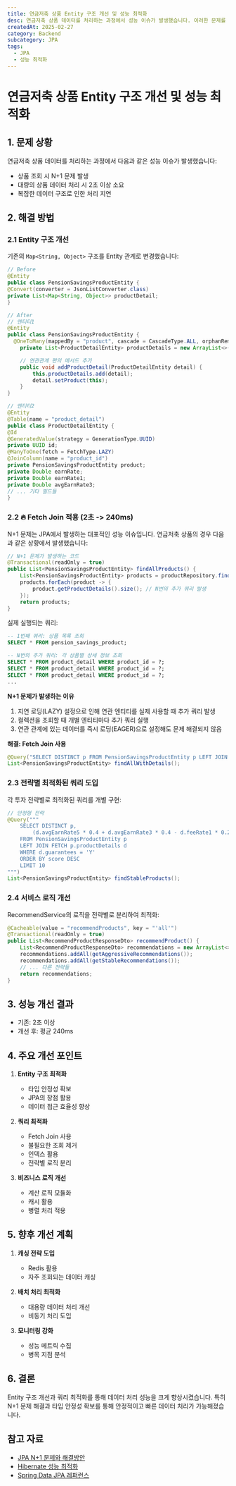 ```yaml
---
title: 연금저축 상품 Entity 구조 개선 및 성능 최적화
desc: 연금저축 상품 데이터를 처리하는 과정에서 성능 이슈가 발생했습니다. 이러한 문제를 해결한 경험을 공유하고자 합니다.
createdAt: 2025-02-27
category: Backend
subcategory: JPA
tags:
  - JPA
  - 성능 최적화
---
```


#  연금저축 상품 Entity 구조 개선 및 성능 최적화

## 1. 문제 상황

연금저축 상품 데이터를 처리하는 과정에서 다음과 같은 성능 이슈가 발생했습니다:

- 상품 조회 시 N+1 문제 발생
- 대량의 상품 데이터 처리 시 2초 이상 소요
- 복잡한 데이터 구조로 인한 처리 지연

## 2. 해결 방법

### 2.1 Entity 구조 개선

기존의 `Map<String, Object>` 구조를 Entity 관계로 변경했습니다:
```java
// Before
@Entity
public class PensionSavingsProductEntity {
@Convert(converter = JsonListConverter.class)
private List<Map<String, Object>> productDetail;
}

// After
// 엔티티1
@Entity
public class PensionSavingsProductEntity {
  @OneToMany(mappedBy = "product", cascade = CascadeType.ALL, orphanRemoval = true, fetch = FetchType.LAZY)
    private List<ProductDetailEntity> productDetails = new ArrayList<>();

    // 연관관계 편의 메서드 추가
    public void addProductDetail(ProductDetailEntity detail) {
        this.productDetails.add(detail);
        detail.setProduct(this);
    }
}

// 엔티티2
@Entity
@Table(name = "product_detail")
public class ProductDetailEntity {
@Id
@GeneratedValue(strategy = GenerationType.UUID)
private UUID id;
@ManyToOne(fetch = FetchType.LAZY)
@JoinColumn(name = "product_id")
private PensionSavingsProductEntity product;
private Double earnRate;
private Double earnRate1;
private Double avgEarnRate3;
// ... 기타 필드들
}

```


### 2.2 🔥 Fetch Join 적용 (2초 -> 240ms)

N+1 문제는 JPA에서 발생하는 대표적인 성능 이슈입니다. 연금저축 상품의 경우 다음과 같은 상황에서 발생했습니다:

```java
// N+1 문제가 발생하는 코드
@Transactional(readOnly = true)
public List<PensionSavingsProductEntity> findAllProducts() {
    List<PensionSavingsProductEntity> products = productRepository.findAll(); // 1번 쿼리
    products.forEach(product -> {
        product.getProductDetails().size(); // N번의 추가 쿼리 발생
    });
    return products;
}
```

실제 실행되는 쿼리:
```sql
-- 1번째 쿼리: 상품 목록 조회
SELECT * FROM pension_savings_product;

-- N번의 추가 쿼리: 각 상품별 상세 정보 조회
SELECT * FROM product_detail WHERE product_id = ?;
SELECT * FROM product_detail WHERE product_id = ?;
SELECT * FROM product_detail WHERE product_id = ?;
...
```

**N+1 문제가 발생하는 이유**
1. 지연 로딩(LAZY) 설정으로 인해 연관 엔티티를 실제 사용할 때 추가 쿼리 발생
2. 컬렉션을 조회할 때 개별 엔티티마다 추가 쿼리 실행
3. 연관 관계에 있는 데이터를 즉시 로딩(EAGER)으로 설정해도 문제 해결되지 않음

**해결: Fetch Join 사용**
```java
@Query("SELECT DISTINCT p FROM PensionSavingsProductEntity p LEFT JOIN FETCH p.productDetails")
List<PensionSavingsProductEntity> findAllWithDetails();
```


### 2.3 전략별 최적화된 쿼리 도입

각 투자 전략별로 최적화된 쿼리를 개별 구현:
```java
// 안정형 전략
@Query("""
    SELECT DISTINCT p, 
        (d.avgEarnRate5 * 0.4 + d.avgEarnRate3 * 0.4 - d.feeRate1 * 0.2) as score 
    FROM PensionSavingsProductEntity p 
    LEFT JOIN FETCH p.productDetails d 
    WHERE d.guarantees = 'Y' 
    ORDER BY score DESC 
    LIMIT 10
""")
List<PensionSavingsProductEntity> findStableProducts();
```
### 2.4 서비스 로직 개선

RecommendService의 로직을 전략별로 분리하여 최적화:
```java
@Cacheable(value = "recommendProducts", key = "'all'")
@Transactional(readOnly = true)
public List<RecommendProductResponseDto> recommendProduct() {
    List<RecommendProductResponseDto> recommendations = new ArrayList<>();
    recommendations.addAll(getAggressiveRecommendations());
    recommendations.addAll(getStableRecommendations());
    // ... 다른 전략들
    return recommendations;
}
```

## 3. 성능 개선 결과
- 기존: 2초 이상
- 개선 후: 평균 240ms

## 4. 주요 개선 포인트

1. **Entity 구조 최적화**
   - 타입 안정성 확보
   - JPA의 장점 활용
   - 데이터 접근 효율성 향상

2. **쿼리 최적화**
   - Fetch Join 사용
   - 불필요한 조회 제거
   - 인덱스 활용
   - 전략별 로직 분리

3. **비즈니스 로직 개선**
   - 계산 로직 모듈화
   - 캐시 활용
   - 병렬 처리 적용

## 5. 향후 개선 계획

1. **캐싱 전략 도입**
   - Redis 활용
   - 자주 조회되는 데이터 캐싱

2. **배치 처리 최적화**
   - 대용량 데이터 처리 개선
   - 비동기 처리 도입

3. **모니터링 강화**
   - 성능 메트릭 수집
   - 병목 지점 분석

## 6. 결론

Entity 구조 개선과 쿼리 최적화를 통해 데이터 처리 성능을 크게 향상시켰습니다. 특히 N+1 문제 해결과 타입 안정성 확보를 통해 안정적이고 빠른 데이터 처리가 가능해졌습니다.

## 참고 자료

- [JPA N+1 문제와 해결방안](https://docs.spring.io/spring-data/jpa/docs/current/reference/html/#jpa.query-methods)
- [Hibernate 성능 최적화](https://docs.jboss.org/hibernate/orm/5.4/userguide/html_single/Hibernate_User_Guide.html)
- [Spring Data JPA 레퍼런스](https://docs.spring.io/spring-data/jpa/docs/current/reference/html/#reference)